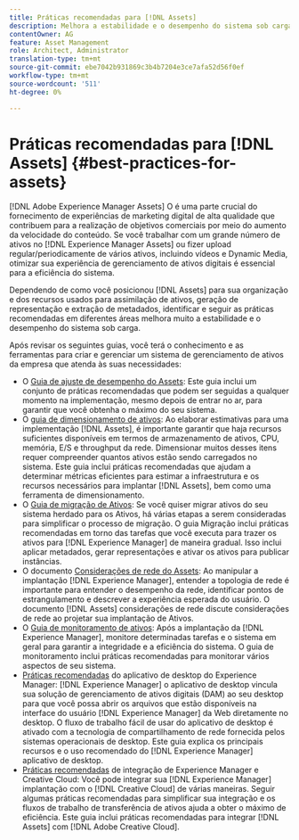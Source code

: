 ```yaml
---
title: Práticas recomendadas para [!DNL Assets]
description: Melhora a estabilidade e o desempenho do sistema sob carga, identificando e aderindo às práticas recomendadas que dependem da sua implantação e configuração.
contentOwner: AG
feature: Asset Management
role: Architect, Administrator
translation-type: tm+mt
source-git-commit: ebe7042b931869c3b4b7204e3ce7afa52d56f0ef
workflow-type: tm+mt
source-wordcount: '511'
ht-degree: 0%

---
```



# Práticas recomendadas para [!DNL Assets] {#best-practices-for-assets}

[!DNL Adobe Experience Manager Assets] O é uma parte crucial do fornecimento de experiências de marketing digital de alta qualidade que contribuem para a realização de objetivos comerciais por meio do aumento da velocidade do conteúdo. Se você trabalhar com um grande número de ativos no [!DNL Experience Manager Assets] ou fizer upload regular/periodicamente de vários ativos, incluindo vídeos e Dynamic Media, otimizar sua experiência de gerenciamento de ativos digitais é essencial para a eficiência do sistema.

Dependendo de como você posicionou [!DNL Assets] para sua organização e dos recursos usados para assimilação de ativos, geração de representação e extração de metadados, identificar e seguir as práticas recomendadas em diferentes áreas melhora muito a estabilidade e o desempenho do sistema sob carga.

Após revisar os seguintes guias, você terá o conhecimento e as ferramentas para criar e gerenciar um sistema de gerenciamento de ativos da empresa que atenda às suas necessidades:

* O [Guia de ajuste de desempenho do Assets](/help/assets/performance-tuning-guidelines.md): Este guia inclui um conjunto de práticas recomendadas que podem ser seguidas a qualquer momento na implementação, mesmo depois de entrar no ar, para garantir que você obtenha o máximo do seu sistema.
* O [guia de dimensionamento de ativos](/help/assets/assets-sizing-guide.md): Ao elaborar estimativas para uma implementação [!DNL Assets], é importante garantir que haja recursos suficientes disponíveis em termos de armazenamento de ativos, CPU, memória, E/S e throughput da rede. Dimensionar muitos desses itens requer compreender quantos ativos estão sendo carregados no sistema. Este guia inclui práticas recomendadas que ajudam a determinar métricas eficientes para estimar a infraestrutura e os recursos necessários para implantar [!DNL Assets], bem como uma ferramenta de dimensionamento.
* O [Guia de migração de Ativos](/help/assets/assets-migration-guide.md): Se você quiser migrar ativos do seu sistema herdado para os Ativos, há várias etapas a serem consideradas para simplificar o processo de migração. O guia Migração inclui práticas recomendadas em torno das tarefas que você executa para trazer os ativos para [!DNL Experience Manager] de maneira gradual. Isso inclui aplicar metadados, gerar representações e ativar os ativos para publicar instâncias.
* O documento [Considerações de rede do Assets](/help/assets/assets-network-considerations.md): Ao manipular a implantação [!DNL Experience Manager], entender a topologia de rede é importante para entender o desempenho da rede, identificar pontos de estrangulamento e descrever a experiência esperada do usuário. O documento [!DNL Assets] considerações de rede discute considerações de rede ao projetar sua implantação de Ativos.
* O [Guia de monitoramento de ativos](/help/assets/assets-monitoring-best-practices.md): Após a implantação da [!DNL Experience Manager], monitore determinadas tarefas e o sistema em geral para garantir a integridade e a eficiência do sistema. O guia de monitoramento inclui práticas recomendadas para monitorar vários aspectos de seu sistema.
* [Práticas recomendadas](https://experienceleague.adobe.com/docs/experience-manager-desktop-app/using/introduction.html) do aplicativo de desktop do Experience Manager:  [!DNL Experience Manager] o aplicativo de desktop vincula sua solução de gerenciamento de ativos digitais (DAM) ao seu desktop para que você possa abrir os arquivos que estão disponíveis na interface do usuário  [!DNL Experience Manager] da Web diretamente no desktop. O fluxo de trabalho fácil de usar do aplicativo de desktop é ativado com a tecnologia de compartilhamento de rede fornecida pelos sistemas operacionais de desktop. Este guia explica os principais recursos e o uso recomendado do [!DNL Experience Manager] aplicativo de desktop.
* [Práticas recomendadas](/help/assets/aem-cc-integration-best-practices.md) de integração de Experience Manager e Creative Cloud: Você pode integrar sua  [!DNL Experience Manager] implantação com o  [!DNL Creative Cloud] de várias maneiras. Seguir algumas práticas recomendadas para simplificar sua integração e os fluxos de trabalho de transferência de ativos ajuda a obter o máximo de eficiência. Este guia inclui práticas recomendadas para integrar [!DNL Assets] com [!DNL Adobe Creative Cloud].
